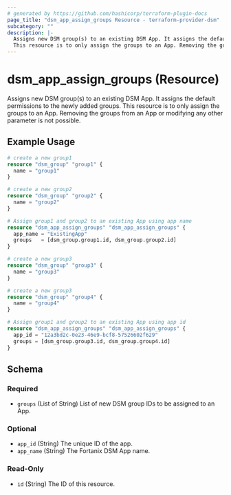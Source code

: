 ```yaml
---
# generated by https://github.com/hashicorp/terraform-plugin-docs
page_title: "dsm_app_assign_groups Resource - terraform-provider-dsm"
subcategory: ""
description: |-
  Assigns new DSM group(s) to an existing DSM App. It assigns the default permissions to the newly added groups.
  This resource is to only assign the groups to an App. Removing the groups from an App or modifying any other parameter is not possible.
---
```


# dsm_app_assign_groups (Resource)

Assigns new DSM group(s) to an existing DSM App. It assigns the default permissions to the newly added groups.
This resource is to only assign the groups to an App. Removing the groups from an App or modifying any other parameter is not possible.

## Example Usage

```terraform
# create a new group1
resource "dsm_group" "group1" {
  name = "group1"
}

# create a new group2
resource "dsm_group" "group2" {
  name = "group2"
}

# Assign group1 and group2 to an existing App using app name
resource "dsm_app_assign_groups" "dsm_app_assign_groups" {
  app_name = "ExistingApp"
  groups   = [dsm_group.group1.id, dsm_group.group2.id]
}

# create a new group3
resource "dsm_group" "group3" {
  name = "group3"
}

# create a new group3
resource "dsm_group" "group4" {
  name = "group4"
}

# Assign group1 and group2 to an existing App using app id
resource "dsm_app_assign_groups" "dsm_app_assign_groups" {
  app_id = "12a3bd2c-0e23-46e9-bcf8-57526602f629"
  groups = [dsm_group.group3.id, dsm_group.group4.id]
}
```

<!-- schema generated by tfplugindocs -->
## Schema

### Required

- `groups` (List of String) List of new DSM group IDs to be assigned to an App.

### Optional

- `app_id` (String) The unique ID of the app.
- `app_name` (String) The Fortanix DSM App name.

### Read-Only

- `id` (String) The ID of this resource.
